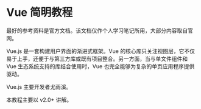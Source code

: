 # Vue 简明教程

最好的参考资料是官方文档。该文档仅作个人学习笔记所用，大部分内容取自官网。

Vue.js 是一套构建用户界面的渐进式框架。Vue 的核心库只关注视图层，它不仅易于上手，还便于与第三方库或既有项目整合。另一方面，当与单文件组件和 Vue 生态系统支持的库结合使用时，Vue 也完全能够为复杂的单页应用程序提供驱动。

Vue.js 主要开发者尤雨溪。

本教程主要以 v2.0+ 讲解。